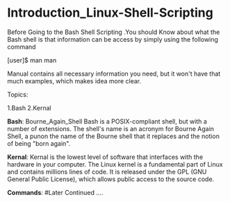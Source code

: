 # Introduction_Linux-Shell-Scripting

Before Going to the Bash Shell Scripting .You should Know about what the Bash shell is that information can be access by simply using the following command

[user]$ man man

Manual contains all necessary  information you need, but it won't have that much examples, which makes idea more clear. 

Topics:

1.Bash
2.Kernal

__Bash__: Bourne_Again_Shell 
Bash is a POSIX-compliant shell, but with a number of extensions. The shell's name is an acronym for Bourne Again Shell, a punon the name of the Bourne shell that it replaces and the notion of being "born again".

__Kernal__:
Kernal is the lowest level of software that interfaces with the hardware in your computer. The Linux kernel is a fundamental part of Linux and contains millions lines of code. It is released under the GPL (GNU General Public License), which allows public access to the source code. 

__Commands__:
#Later Continued ....
